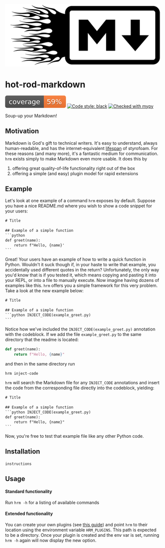 ![](images/hot-rod-markdown.png)

# hot-rod-markdown
![coverage](images/coverage.svg)
[![Code style: black](https://img.shields.io/badge/code%20style-black-000000.svg)](https://github.com/psf/black)
[![Checked with mypy](http://www.mypy-lang.org/static/mypy_badge.svg)](http://mypy-lang.org/)

Soup-up your Markdown!

## Motivation
Markdown is God's gift to technical writers.
It's easy to understand, always human-readable, and has the internet-equivalent [lifespan](https://brandur.org/fragments/graceful-degradation-time) of styrofoam.
For these reasons (and many more), it's a fantastic medium for communication.
`hrm` exists simply to make Markdown even more usable.
It does this by 
1. offering great quality-of-life functionality right out of the box
1. offering a simple (and easy) plugin model for rapid extensions

## Example
Let's look at one example of a command `hrm` exposes by default.
Suppose you have a nice README.md where you wish to show a code snippet for your users:

````
# Title

## Example of a simple function
```python
def greet(name):
    return f"Hello, {name}'
```
````

Great!
Your users have an example of how to write a quick function in Python.
Wouldn't it suck though if, in your haste to write that example, you accidentally used different quotes in the return?
Unfortunately, the only way you'd know that is if you tested it, which means copying and pasting it into your REPL, or into a file to manually execute.
Now imagine having dozens of examples like this.
`hrm` offers you a simple framework for this very problem.
Take a look at the new example below:

````
# Title

## Example of a simple function
```python INJECT_CODE(example_greet.py)
```
````

Notice how we've included the `INJECT_CODE(example_greet.py)` annotation with the codeblock.
If we add the file `example_greet.py` to the same directory that the readme is located:
```python
def greet(name):
    return f"Hello, {name}"
```

and then in the same directory run

```
hrm inject-code
```

`hrm` will search the Markdown file for any `INJECT_CODE` annotations and insert the code from the corresponding file directly into the codeblock, yielding:

````
# Title

## Example of a simple function
```python INJECT_CODE(example_greet.py)
def greet(name):
    return f"Hello, {name}"
```
````

Now, you're free to test that example file like any other Python code.


## Installation
```instructions```

## Usage

#### Standard functionality
Run `hrm -h` for a listing of available commands

#### Extended functionality
You can create your own plugins (see [this guide](hrm/plugins/README.md)) and point `hrm` to their location using the environment variable `HRM_PLUGINS`.
This path is expected to be a directory.
Once your plugin is created and the env var is set, running `hrm -h` again will now display the new option.
